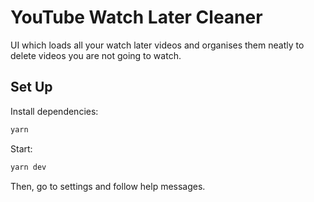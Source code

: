 # YouTube Watch Later Cleaner

UI which loads all your watch later videos and organises them neatly to delete videos you are not going to watch.

## Set Up

Install dependencies:

```bash
yarn
```

Start:

```bash
yarn dev
```

Then, go to settings and follow help messages.
